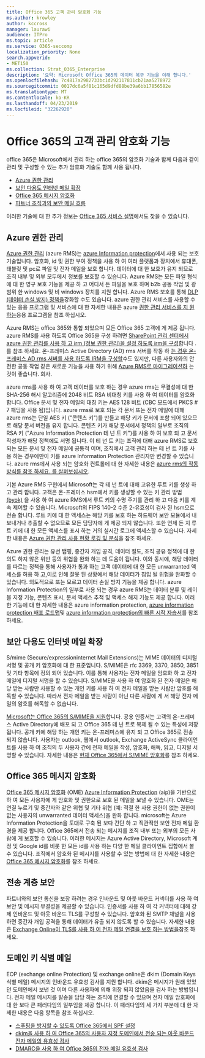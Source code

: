 ```yaml
---
title: Office 365 고객 관리 암호화 기능
ms.author: krowley
author: kccross
manager: laurawi
audience: ITPro
ms.topic: article
ms.service: O365-seccomp
localization_priority: None
search.appverid:
- MET150
ms.collection: Strat_O365_Enterprise
description: '요약: Microsoft Office 365의 데이터 복구 기능을 이해 합니다.'
ms.openlocfilehash: 7c4817a2982733bc1d292117811cb21aa5278972
ms.sourcegitcommit: 0017dc6a5f81c165d9dfd88be39a6bb17856582e
ms.translationtype: MT
ms.contentlocale: ko-KR
ms.lasthandoff: 04/23/2019
ms.locfileid: "32262920"
---
```

# <a name="customer-managed-encryption-features-in-office-365"></a>Office 365의 고객 관리 암호화 기능

office 365은 Microsoft에서 관리 하는 office 365의 암호화 기술과 함께 다음과 같이 관리 및 구성할 수 있는 추가 암호화 기술도 함께 사용 됩니다.
- [Azure 권한 관리](https://docs.microsoft.com/azure/information-protection/what-is-azure-rms)
- [보안 다용도 인터넷 메일 확장](http://blogs.technet.com/b/exchange/archive/2014/12/15/how-to-configure-s-mime-in-office-365.aspx)
- [Office 365 메시지 암호화](http://products.office.com/en-us/exchange/office-365-message-encryption)
- [파트너 조직과의 보안 메일 흐름](https://docs.microsoft.com/exchange/mail-flow-best-practices/use-connectors-to-configure-mail-flow/set-up-connectors-for-secure-mail-flow-with-a-partner)

이러한 기술에 대 한 추가 정보는 [Office 365 서비스 설명](https://technet.microsoft.com/en-us/library/office-365-service-descriptions.aspx)에서도 찾을 수 있습니다.

## <a name="azure-rights-management"></a>Azure 권한 관리
[Azure 권한 관리](https://docs.microsoft.com/azure/information-protection/what-is-azure-rms) (azure RMS)는 [azure Information protection](https://docs.microsoft.com/information-protection/understand-explore/what-is-information-protection)에서 사용 되는 보호 기술입니다. 암호화, id 및 권한 부여 정책을 사용 하 여 여러 플랫폼과 장치에서 휴대폰, 태블릿 및 pc로 파일 및 전자 메일을 보호 합니다. 데이터에 대 한 보호가 유지 되므로 조직 내부 및 외부 모두에서 정보를 보호할 수 있습니다. Azure RMS는 모든 파일 형식에 대 한 영구 보호 기능을 제공 하 고 어디서 든 파일을 보호 하며 b2b 공동 작업 및 광범위 한 windows 및 비 windows 장치를 지원 합니다. Azure RMS 보호를 통해 [DLP (데이터 손실 방지) 정책을](https://docs.microsoft.com/exchange/security-and-compliance/data-loss-prevention/data-loss-prevention)강화할 수도 있습니다. azure 권한 관리 서비스를 사용할 수 있는 응용 프로그램 및 서비스에 대 한 자세한 내용은 azure [권한 관리 서비스를 지 원하는](https://docs.microsoft.com/information-protection/understand-explore/applications-support)응용 프로그램을 참조 하십시오.

Azure RMS는 office 365와 통합 되었으며 모든 Office 365 고객에 게 제공 됩니다. azure RMS를 사용 하도록 Office 365을 구성 하려면 [SharePoint 관리 센터에서 azure 권한 관리를 사용 하 고 irm (정보 권한 관리)을 설정 하도록 irm을 구성](https://technet.microsoft.com/en-us/library/dn151475(v=exchg.150).aspx)합니다 .를 참조 하세요. 온-프레미스 Active Directory (AD) rms 서버를 작동 하 [는 경우 온-프레미스 AD rms 서버를 사용 하도록 IRM을 구성할](https://docs.microsoft.com/office365/SecurityCompliance/configure-irm-to-use-an-on-premises-ad-rms-server)수도 있지만, 다른 사용자와의 안전한 공동 작업 같은 새로운 기능을 사용 하기 위해 [Azure RMS로 마이그레이션하](https://docs.microsoft.com/azure/information-protection/migrate-from-ad-rms-to-azure-rms) 는 것이 좋습니다. 회사.

azure rms를 사용 하 여 고객 데이터를 보호 하는 경우 azure rms는 무결성에 대 한 SHA-256 해시 알고리즘에 2048 비트 RSA 비대칭 키를 사용 하 여 데이터를 암호화 합니다. Office 문서 및 전자 메일의 대칭 키는 AES 128 비트 (CBC 모드에서 PKCS # 7 패딩을 사용 됨)입니다. azure rms로 보호 되는 각 문서 또는 전자 메일에 대해 azure rms는 단일 AES 키 ("콘텐츠 키")를 만들고 해당 키가 문서에 포함 되어 있으므로 해당 문서 버전을 유지 합니다. 콘텐츠 키가 해당 문서에서 정책의 일부로 조직의 RSA 키 ("Azure Information Protection 테 넌 트 키")를 사용 하 여 보호 되 고 문서 작성자가 해당 정책에도 서명 됩니다. 이 테 넌 트 키는 조직에 대해 azure RMS로 보호 되는 모든 문서 및 전자 메일에 공통적 이며, 조직에서 고객 관리 하는 테 넌 트 키를 사용 하는 경우에만이 키를 azure Information Protection 관리자만 변경할 수 있습니다. azure rms에서 사용 되는 암호화 컨트롤에 대 한 자세한 내용은 [azure rms의 작동 방식를 참조 하세요. 를 살펴보십시오](https://docs.microsoft.com/information-protection/understand-explore/how-does-it-work).

기본 Azure RMS 구현에서 Microsoft는 각 테 넌 트에 대해 고유한 루트 키를 생성 하 고 관리 합니다. 고객은 온-프레미스 hsm에서 키를 생성할 수 있는 키 관리 방법 [(byok)](https://docs.microsoft.com/azure/information-protection/plan-implement-tenant-key) 을 사용 하 여 azure RMS에서 루트 키의 수명 주기를 관리 하 고 다음 키를 계속 제어할 수 있습니다. Microsoft의 FIPS 140-2 수준 2-유효성이 검사 된 hsm으로 전송 합니다. 루트 키에 대 한 액세스는 해당 키를 보호 하는 하드웨어 보안 모듈에서 내보내거나 추출할 수 없으므로 모든 담당자에 게 제공 되지 않습니다. 또한 언제 든 지 루트 키에 대 한 모든 액세스를 표시 하는 거의 실시간 로그에 액세스할 수 있습니다. 자세한 내용은 [Azure 권한 관리 사용 현황 로깅 및 분석](https://docs.microsoft.com/azure/information-protection/log-analyze-usage)을 참조 하세요.

Azure 권한 관리는 유선 탭핑, 중간자 개입 공격, 데이터 절도, 조직 공유 정책에 대 한 의도 하지 않은 위반 등의 위협을 완화 하는 데 도움이 됩니다. 이와 동시에, 해당 데이터를 따르는 정책을 통해 사용자가 통과 하는 고객 데이터에 대 한 모든 unwarranted 액세스를 허용 하 고,이로 인해 잘못 된 상황에서 해당 데이터가 침입 될 위험을 완화할 수 있습니다. 의도적으로 또는 모르고 데이터 손실 방지 기능을 제공 합니다. azure Information Protection의 일부로 사용 되는 경우 azure RMS는 데이터 분류 및 레이블 지정 기능, 콘텐츠 표시, 문서 액세스 추적 및 액세스 해지 기능도 제공 합니다. 이러한 기능에 대 한 자세한 내용은 azure [](https://docs.microsoft.com/information-protection/understand-explore/what-is-information-protection)information protection, [azure information protection 배포 로드맵](https://docs.microsoft.com/information-protection/plan-design/deployment-roadmap)및 [azure information protection의 빠른 시작 자습서](https://docs.microsoft.com/information-protection/get-started/infoprotect-quick-start-tutorial)를 참조 하세요.

## <a name="secure-multipurpose-internet-mail-extension"></a>보안 다용도 인터넷 메일 확장
S/mime (Secure/expressioninternet Mail Extensions)는 MIME 데이터의 디지털 서명 및 공개 키 암호화에 대 한 표준입니다. S/MIME은 rfc 3369, 3370, 3850, 3851 및 기타 항목에 정의 되어 있습니다. 이를 통해 사용자는 전자 메일을 암호화 하 고 전자 메일에 디지털 서명을 할 수 있습니다. S/MIME을 사용 하 여 암호화 된 전자 메일은 해당 받는 사람만 사용할 수 있는 개인 키를 사용 하 여 전자 메일을 받는 사람만 암호를 해독할 수 있습니다. 따라서 전자 메일을 받는 사람이 아닌 다른 사람에 게 서 해당 전자 메일의 암호를 해독할 수 없습니다.

[Microsoft는 Office 365의 S/MIME을 지원](http://blogs.technet.com/b/exchange/archive/2014/12/15/how-to-configure-s-mime-in-office-365.aspx)합니다. 공용 인증서는 고객의 온-프레미스 Active Directory에 배포 되 고 Office 365 테 넌 트로 복제 될 수 있는 특성에 저장 됩니다. 공개 키에 해당 하는 개인 키는 온-프레미스에 유지 되 고 Office 365로 전송 되지 않습니다. 사용자는 outlook, 웹에서 outlook, Exchange ActiveSync 클라이언트를 사용 하 여 조직의 두 사용자 간에 전자 메일을 작성, 암호화, 해독, 읽고, 디지털 서명할 수 있습니다. 자세한 내용은 [현재 Office 365에서 S/MIME 암호화](http://blogs.office.com/2014/02/26/smime-encryption-now-in-office-365/)를 참조 하세요.

## <a name="office-365-message-encryption"></a>Office 365 메시지 암호화
[Office 365 메시지 암호화](https://products.office.com/en-us/exchange/office-365-message-encryption) (OME) [Azure Information Protection](https://docs.microsoft.com/information-protection/understand-explore/what-is-information-protection) (aip)을 기반으로 하 여 모든 사용자에 게 암호화 및 권한으로 보호 된 메일을 보낼 수 있습니다. OME는 연결 누르기 및 중간자와 같은 위협 및 기타 위협 (예: 적절 한 사용 권한이 없는 권한이 없는 사용자의 unwarranted 데이터 액세스)을 완화 합니다. microsoft는 Azure Information Protection을 토대로 구축 된 보다 간단 하 고 직관적인 보안 전자 메일 환경을 제공 합니다. Office 365에서 전송 되는 메시지를 조직 내부 또는 외부의 모든 사람에 게 보호할 수 있습니다. 이러한 메시지는 Azure Active Directory, Microsoft 계정 및 Google id를 비롯 한 모든 id를 사용 하는 다양 한 메일 클라이언트 집합에서 볼 수 있습니다. 조직에서 암호화 된 메시지를 사용할 수 있는 방법에 대 한 자세한 내용은 [Office 365 메시지 암호화](https://support.office.com/article/F87CB016-7876-4317-AE3C-9169B311FF8A)를 참조 하세요.

## <a name="transport-layer-security"></a>전송 계층 보안   
파트너와의 보안 통신을 보장 하려는 경우 인바운드 및 아웃 바운드 커넥터를 사용 하 여 보안 및 메시지 무결성을 제공할 수 있습니다. 인증서를 사용 하 여 각 커넥터에 대해 강제 인바운드 및 아웃 바운드 TLS를 구성할 수 있습니다. 암호화 된 SMTP 채널을 사용 하면 중간자 개입 공격을 통해 데이터가 유출 되지 않도록 할 수 있습니다. 자세한 내용은 [Exchange Online이 TLS를 사용 하 여 전자 메일 연결을 보호 하는 방법을](https://support.office.com/article/How-Exchange-Online-uses-TLS-to-secure-email-connections-in-Office-365-4CDE0CDA-3430-4DC0-B489-F2C0736C929F)참조 하세요.

## <a name="domain-keys-identified-mail"></a>도메인 키 식별 메일
EOP (exchange online Protection) 및 exchange online은 dkim (Domain Keys 식별 메일) 메시지의 인바운드 유효성 검사를 지원 합니다. dkim은 메시지가 원래 있었던 도메인에서 보낸 것 이며 다른 사용자에 의해 위장 되지 않았음을 검사 하는 방법입니다. 전자 메일 메시지를 발송을 담당 하는 조직에 연결할 수 있으며 전자 메일 암호화에 대 한 보다 큰 패러다임의 일부임을 제공 합니다. 이 패러다임의 세 가지 부분에 대 한 자세한 내용은 다음 항목을 참조 하십시오.
- [스푸핑을 방지할 수 있도록 Office 365에서 SPF 설정](https://docs.microsoft.com/office365/SecurityCompliance/set-up-spf-in-office-365-to-help-prevent-spoofing)
- [dkim을 사용 하 여 Office 365의 사용자 지정 도메인에서 전송 되는 아웃 바운드 전자 메일의 유효성 검사](https://docs.microsoft.com/office365/SecurityCompliance/use-dkim-to-validate-outbound-email)
- [DMARC을 사용 하 여 Office 365의 전자 메일 유효성 검사](https://https://docs.microsoft.com/office365/SecurityCompliance/use-dmarc-to-validate-email)
